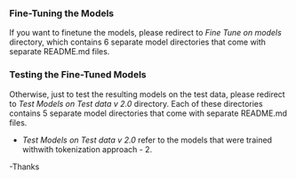 ### Fine-Tuning the Models
If you want to finetune the models, please redirect to *Fine Tune on models* directory, which contains 6 separate model directories that come with separate README.md files.

### Testing the Fine-Tuned Models
Otherwise, just to test the resulting models on the test data, please redirect to *Test Models on Test data v 2.0* directory. Each of these directories contains 5 separate model directories that come with separate README.md files.

- *Test Models on Test data v 2.0* refer to the models that were trained withwith tokenization approach - 2.

-Thanks
